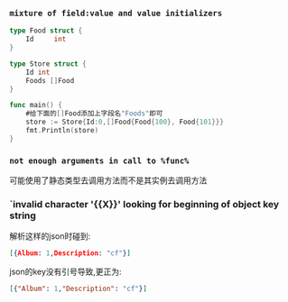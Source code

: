 ### `mixture of field:value and value initializers`

```go
type Food struct {
	Id     int
}

type Store struct {
    Id int
	Foods []Food
}

func main() {
    #给下面的[]Food添加上字段名"Foods"即可
	store := Store{Id:0,[]Food{Food{100}, Food{101}}}
	fmt.Println(store)
}
```

### `not enough arguments in call to %func%`

可能使用了静态类型去调用方法而不是其实例去调用方法

### `invalid character '{{X}}' looking for beginning of object key string

解析这样的json时碰到:
```json
[{Album: 1,Description: "cf"}]
```

json的key没有引号导致,更正为:
```json
[{"Album": 1,"Description": "cf"}]
```